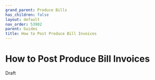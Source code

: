 ```yaml
---
grand_parent: Produce Bills
has_children: false
layout: default
nav_order: 53902
parent: Guides
title: How to Post Produce Bill Invoices
---
```


# How to Post Produce Bill Invoices

Draft